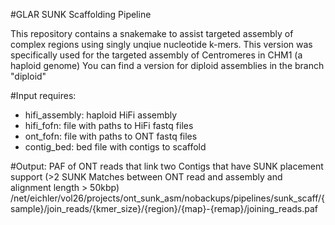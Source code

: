 #GLAR SUNK Scaffolding Pipeline

This repository contains a snakemake to assist targeted assembly of complex regions using singly unqiue nucleotide k-mers.
This version was specifically used for the targeted assembly of Centromeres in CHM1 (a haploid genome)
You can find a version for diploid assemblies in the branch "diploid"

#Input requires:
- hifi_assembly: haploid HiFi assembly
- hifi_fofn: file with paths to HiFi fastq files
- ont_fofn: file with paths to ONT fastq files
- contig_bed: bed file with contigs to scaffold

#Output:
PAF of ONT reads that link two Contigs that have SUNK placement support (>2 SUNK Matches between ONT read and assembly and alignment length > 50kbp)
/net/eichler/vol26/projects/ont_sunk_asm/nobackups/pipelines/sunk_scaff/{sample}/join_reads/{kmer_size}/{region}/{map}-{remap}/joining_reads.paf 
